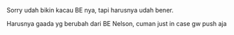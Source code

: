 Sorry udah bikin kacau BE nya, tapi harusnya udah bener.

<p>Harusnya gaada yg berubah dari BE Nelson, cuman just in case gw push aja</p>